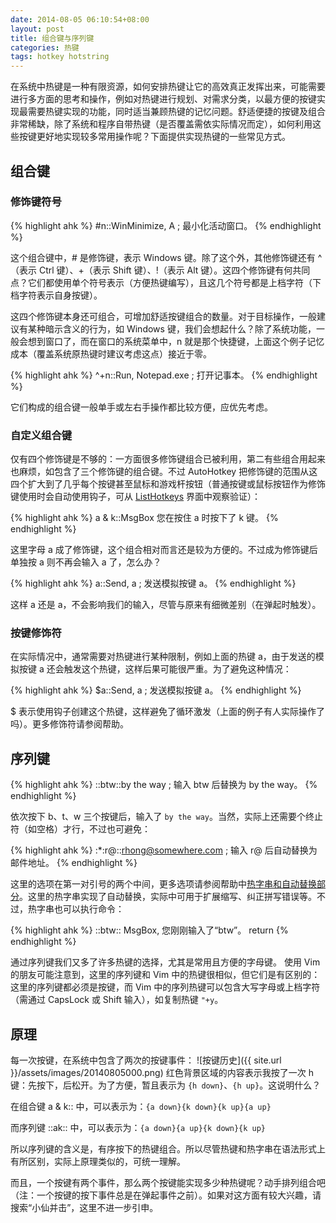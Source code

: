 ```yaml
---
date: 2014-08-05 06:10:54+08:00
layout: post
title: 组合键与序列键
categories: 热键
tags: hotkey hotstring
---
```

在系统中热键是一种有限资源，如何安排热键让它的高效真正发挥出来，可能需要进行多方面的思考和操作，例如对热键进行规划、对需求分类，以最方便的按键实现最需要热键实现的功能，同时适当兼顾热键的记忆问题。舒适便捷的按键及组合非常稀缺，除了系统和程序自带热键（是否覆盖需依实际情况而定），如何利用这些按键更好地实现较多常用操作呢？下面提供实现热键的一些常见方式。

## 组合键

### 修饰键符号

{% highlight ahk %}
#n::WinMinimize, A ; 最小化活动窗口。
{% endhighlight %}

这个组合键中，# 是修饰键，表示 Windows 键。除了这个外，其他修饰键还有 ^（表示 Ctrl 键）、+（表示 Shift 键）、!（表示 Alt 键）。这四个修饰键有何共同点？它们都使用单个符号表示（方便热键编写），且这几个符号都是上档字符（下档字符表示自身按键）。

这四个修饰键本身还可组合，可增加舒适按键组合的数量。对于目标操作，一般建议有某种暗示含义的行为，如 Windows 键，我们会想起什么？除了系统功能，一般会想到窗口了，而在窗口的系统菜单中，n 就是那个快捷键，上面这个例子记忆成本（覆盖系统原热键时建议考虑这点）接近于零。

{% highlight ahk %}
^+n::Run, Notepad.exe  ; 打开记事本。
{% endhighlight %}

它们构成的组合键一般单手或左右手操作都比较方便，应优先考虑。

### 自定义组合键

仅有四个修饰键是不够的：一方面很多修饰键组合已被利用，第二有些组合用起来也麻烦，如包含了三个修饰键的组合键。不过 AutoHotkey 把修饰键的范围从这四个扩大到了几乎每个按键甚至鼠标和游戏杆按钮（普通按键或鼠标按钮作为修饰键使用时会自动使用钩子，可从 [ListHotkeys](http://ahkcn.github.io/docs/commands/ListHotkeys.htm) 界面中观察验证）：

{% highlight ahk %}
a & k::MsgBox 您在按住 a 时按下了 k 键。
{% endhighlight %}

这里字母 a 成了修饰键，这个组合相对而言还是较为方便的。不过成为修饰键后单独按 a 则不再会输入 a 了，怎么办？

{% highlight ahk %}
a::Send, a ; 发送模拟按键 a。
{% endhighlight %}

这样 a 还是 a，不会影响我们的输入，尽管与原来有细微差别（在弹起时触发）。

### 按键修饰符

在实际情况中，通常需要对热键进行某种限制，例如上面的热键 a，由于发送的模拟按键 a 还会触发这个热键，这样后果可能很严重。为了避免这种情况：

{% highlight ahk %}
$a::Send, a ; 发送模拟按键 a。
{% endhighlight %}

$ 表示使用钩子创建这个热键，这样避免了循环激发（上面的例子有人实际操作了吗）。更多修饰符请参阅帮助。

## 序列键

{% highlight ahk %}
::btw::by the way ; 输入 btw 后替换为 by the way。
{% endhighlight %}

依次按下 b、t、w 三个按键后，输入了 `by the way`。当然，实际上还需要个终止符（如空格）才行，不过也可避免：

{% highlight ahk %}
:*:r@::rhong@somewhere.com ; 输入 r@ 后自动替换为邮件地址。
{% endhighlight %}

这里的选项在第一对引号的两个中间，更多选项请参阅帮助中[热字串和自动替换部分](http://ahkcn.github.io/docs/Hotstrings.htm#Options)。这里的热字串实现了自动替换，实际中可用于扩展缩写、纠正拼写错误等。不过，热字串也可以执行命令：

{% highlight ahk %}
::btw::
MsgBox, 您刚刚输入了“btw”。
return
{% endhighlight %}

通过序列键我们又多了许多热键的选择，尤其是常用且方便的字母键。
使用 Vim 的朋友可能注意到，这里的序列键和 Vim 中的热键很相似，但它们是有区别的：这里的序列键都必须是按键，而 Vim 中的序列热键可以包含大写字母或上档字符（需通过 CapsLock 或 Shift 输入），如复制热键 `"+y`。

## 原理

每一次按键，在系统中包含了两次的按键事件：
![按键历史]({{ site.url }}/assets/images/20140805000.png)
红色背景区域的内容表示我按了一次 h 键：先按下，后松开。为了方便，暂且表示为 `{h down}`、`{h up}`。这说明什么？

在组合键 a & k:: 中，可以表示为：`{a down}{k down}{k up}{a up}`

而序列键 ::ak:: 中，可以表示为：`{a down}{a up}{k down}{k up}`

所以序列键的含义是，有序按下的热键组合。所以尽管热键和热字串在语法形式上有所区别，实际上原理类似的，可统一理解。

而且，一个按键有两个事件，那么两个按键能实现多少种热键呢？动手排列组合吧（注：一个按键的按下事件总是在弹起事件之前）。如果对这方面有较大兴趣，请搜索“小仙并击”，这里不进一步引申。

